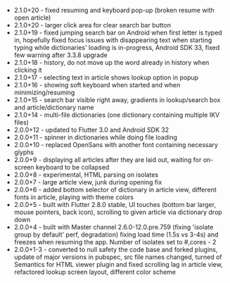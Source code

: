 - 2.1.0+20 - fixed resuming and keyboard pop-up (broken resume with open article)
- 2.1.0+20 - larger click area for clear search bar button
- 2.1.0+19 - fixed jumping search bar on Android when first letter is typed in, hopefully fixed focus issues with disappearing text when starting typing while dictionaries' loading is in-progress, Android SDK 33, fixed few warning after 3.3.8 upgrade
- 2.1.0+18 - history, do not move up the word already in history when clicking it
- 2.1.0+17 - selecting text in article shows lookup option in popup
- 2.1.0+16 - showing soft keyboard when started and when minimizing/resuming
- 2.1.0+15 - search bar visible right away, gradients in lookup/search box and article/dictionary name
- 2.1.0+14 - multi-file dictionaries (one dictionary containing multiple IKV files)
- 2.0.0+12 - updated to Flutter 3.0 and Android SDK 32
- 2.0.0+11 - spinner in dictionaries while doing file loading 
- 2.0.0+10 - replaced OpenSans with another font containing necessary glyphs
- 2.0.0+9 - displaying all articles after they are laid out, waiting for on-screen keyboard to be collapsed
- 2.0.0+8 - experimental, HTML parsing on isolates 
- 2.0.0+7 - large article view, junk during opening fix
- 2.0.0+6 - added bottom selector of dictionary in article view, different fonts in article, playing with theme colors
- 2.0.0+5 - built with Flutter 2.8.0 stable, UI touches (bottom bar larger, mouse pointers, back icon), scrolling to given article via dictionary drop down
- 2.0.0+4 - built with Master channel 2.6.0-12.0.pre.759 (fixing 'isolate group by default' perf, degradation) fixing load time (1.5s vs 3-4s) and freezes when resuming the app. Number of isolates set to #,cores - 2
- 2.0.0+1-3 - converted to null safety the code base and forked plugins, update of major versions in pubspec, src file names changed, turned of Semantics for HTML viewer plugin and fixed scrolling lag in article view, refactored lookup screen layout, different color scheme